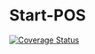 # Start-POS
[![Coverage Status](https://coveralls.io/repos/github/benmerchant/Start-POS/badge.svg?branch=master)](https://coveralls.io/github/benmerchant/Start-POS?branch=master)
